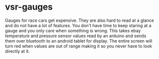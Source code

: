 # vsr-gauges

Gauges for race cars get expensive.  They are also hard to read at a glance and do not have a lot of features.  You don't have time to keep staring at a gauge and you only care when something is wrong.  This takes ebay temperature and pressure sensor values read by an arduino and sends them over bluetooth to an android tablet for display.  The entire screen will turn red when values are out of range making it so you never have to look directly at it.
